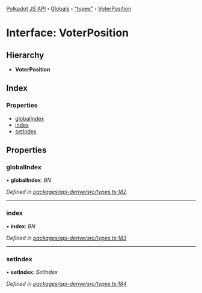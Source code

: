 [Polkadot JS API](../README.md) › [Globals](../globals.md) › ["types"](../modules/_types_.md) › [VoterPosition](_types_.voterposition.md)

# Interface: VoterPosition

## Hierarchy

* **VoterPosition**

## Index

### Properties

* [globalIndex](_types_.voterposition.md#globalindex)
* [index](_types_.voterposition.md#index)
* [setIndex](_types_.voterposition.md#setindex)

## Properties

###  globalIndex

• **globalIndex**: *BN*

*Defined in [packages/api-derive/src/types.ts:182](https://github.com/polkadot-js/api/blob/762b16ea13/packages/api-derive/src/types.ts#L182)*

___

###  index

• **index**: *BN*

*Defined in [packages/api-derive/src/types.ts:183](https://github.com/polkadot-js/api/blob/762b16ea13/packages/api-derive/src/types.ts#L183)*

___

###  setIndex

• **setIndex**: *SetIndex*

*Defined in [packages/api-derive/src/types.ts:184](https://github.com/polkadot-js/api/blob/762b16ea13/packages/api-derive/src/types.ts#L184)*
